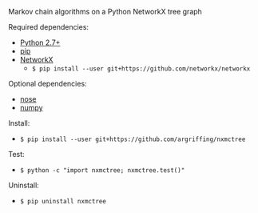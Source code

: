 Markov chain algorithms on a Python NetworkX tree graph

Required dependencies:
 * [Python 2.7+](http://www.python.org/)
 * [pip](https://pip.readthedocs.org/)
 * [NetworkX](http:/networkx.lanl.gov/)
   - `$ pip install --user git+https://github.com/networkx/networkx`

Optional dependencies:
 * [nose](https://nose.readthedocs.org/)
 * [numpy](http://www.numpy.org/)

Install:
 * `$ pip install --user git+https://github.com/argriffing/nxmctree`

Test:
 * `$ python -c "import nxmctree; nxmctree.test()"`

Uninstall:
 * `$ pip uninstall nxmctree`


